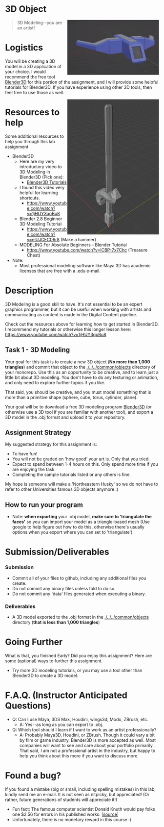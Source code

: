 # 3D Object

<img align="right" src="./media/ship.png" width="300px" alt="picture">

> 3D Modeling--you are an artist!

# Logistics

You will be creating a 3D model in a 3D application of your choice. I would recommend the free tool [Blender3D](https://www.blender.org/) for this portion of the assignment, and I will provide some helpful tutorials for Blender3D. If you have experience using other 3D tools, then feel free to use those as well.

<img align="right" src="./media/sword.jpg" width="300px" alt="picture">


# Resources to help

Some additional resources to help you through this lab assignment

- Blender3D
	- Here are my very introductory video to 3D Modeling in Blender3D (Pick one):
	 	- [Blender3D Tutorials](https://www.youtube.com/playlist?list=PLvv0ScY6vfd_6J00DzLqlUFs9sa9ImZG5)
	- I found this video very helpful for learning shortcuts.
		- https://www.youtube.com/watch?v=1jHUY3qoBu8
	- Blender 2.8 Beginner 3D Modeling Tutorial
		- https://www.youtube.com/watch?v=elUJCEC06r8 (Make a hammer)
	- MODELING For Absolute Beginners - Blender Tutorial
		- https://www.youtube.com/watch?v=ICBP-7x7Chc (Treasure Chest)
- Note:
	- Most professional modeling software like Maya 3D has academic licenses that are free with a .edu e-mail.

# Description

3D Modeling is a good skill to have. It's not essential to be an expert graphics programmer, but it can be useful when working with artists and communicating as content is made in the Digital Content pipeline.

Check out the resources above for learning how to get started in Blender3D. I recommend my tutorials or otherwise this longer lesson here: https://www.youtube.com/watch?v=1jHUY3qoBu8

## Task 1 - 3D Modeling

Your goal for this task is to create a new 3D object (**No more than 1,000 triangles**) and commit that object to the [./../../common/objects](./../../common/objects) directory of your monorepo. Use this as an opportunity to be creative, and to learn just a little bit about 3D modeling. You don't have to do any texturing or animation, and only need to explore further topics if you like.

That said, you should be creative, and you must model something that is more than a primitive shape (sphere, cube, torus, cylinder, plane).

Your goal will be to download a free 3D modeling program [Blender3D](https://www.blender.org/)  (or otherwise use a 3D tool if you are familiar with another tool), and export a 3D model in the .obj format and upload it to your repository.

## Assignment Strategy

My suggested strategy for this assignment is:

- To have fun!
- You will not be graded on 'how good' your art is. Only that you tried.
- Expect to spend between 1-4 hours on this. Only spend more time if you are enjoying the task.
- Completing the sample tutorials listed or any others is fine.

My hope is someone will make a 'Northeastern Husky' so we do not have to refer to other Universities famous 3D objects anymore :)

## How to run your program

- Note: **when exporting** your .obj model, **make sure to 'triangulate the faces'** so you can import your model as a triangle-based mesh (Use google to help figure out how to do this, otherwise there's usually options when you export where you can set to 'triangulate').

# Submission/Deliverables

### Submission

- Commit all of your files to github, including any additional files you create.
- Do not commit any binary files unless told to do so.
- Do not commit any 'data' files generated when executing a binary.

### Deliverables

- A 3D model exported to the .obj format in the [./../../common/objects](./../../common/objects)  directory (**that is less than 1,000 triangles**)
 
# Going Further

What is that, you finished Early? Did you enjoy this assignment? Here are some (optional) ways to further this assignment.

- Try more 3D modeling tutorials, or you may use a tool other than Blender3D to create a 3D model.

# F.A.Q. (Instructor Anticipated Questions)

- Q: Can I use Maya, 3DS Max, Houdini, wings3d, Modo, ZBrush, etc.
	- A: Yes--as long as you can export to .obj.
- Q: Which tool should I learn if I want to work as an artist professionally?
	- A: Probably Maya3D, Houdini, or ZBrush. Though it could vary a bit by film or game industry. Blender3D is more accepted as well. Most companies will want to see and care about your portfolio primarily. That said, I am not a professional artist in the industry, but happy to help you think about this more if you want to discuss more.

# Found a bug?

If you found a mistake (big or small, including spelling mistakes) in this lab, kindly send me an e-mail. It is not seen as nitpicky, but appreciated! (Or rather, future generations of students will appreciate it!)

- Fun fact: The famous computer scientist Donald Knuth would pay folks one $2.56 for errors in his published works. [[source](https://en.wikipedia.org/wiki/Knuth_reward_check)]
- Unfortunately, there is no monetary reward in this course :)
